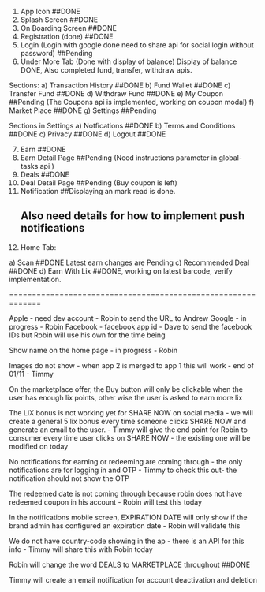 1. App Icon ##DONE
2. Splash Screen ##DONE
3. On Boarding Screen ##DONE
4. Registration (done) ##DONE
5. Login (Login with google done need to share api for social login without password) ##Pending
6. Under More Tab (Done with display of balance) Display of balance DONE, Also completed fund, transfer, withdraw apis.

Sections:
a) Transaction History ##DONE
b) Fund Wallet ##DONE
c) Transfer Fund ##DONE
d) Withdraw Fund ##DONE
e) My Coupon ##Pending (The Coupons api is implemented, working on coupon modal)
f) Market Place ##DONE
g) Settings ##Pending

Sections in Settings 
a) Notfications ##DONE
b) Terms and Conditions ##DONE
c) Privacy ##DONE
d) Logout ##DONE


7. Earn ##DONE 
8. Earn Detail Page ##Pending (Need instructions parameter in global-tasks api )
8. Deals ##DONE
9. Deal Detail Page ##Pending (Buy coupon is left)
11. Notification ##Displaying an mark read is done.
    ## Also need details for how to implement push notifications
12. Home Tab:

a) Scan
##DONE Latest earn changes are Pending
c) Recommended Deal
##DONE
d) Earn With Lix ##DONE, working on latest barcode, verify implementation.

=============================================================

Apple - need dev account - Robin to send the URL to Andrew
Google - in progress - Robin
Facebook - facebook app id - Dave to send the facebook IDs but Robin will use his own for the time being

Show name on the home page - in progress - Robin

Images do not show -   when app 2 is merged to app 1 this will work - end of 01/11 - Timmy

On the marketplace offer, the Buy button will only be clickable  when the user has enough lix points, other wise the user is asked to earn more lix

The LIX bonus is not working yet for SHARE NOW on social media - we will create a general 5 lix bonus every time someone clicks SHARE NOW and generate an email to the user. - Timmy will give the end point for Robin to consumer every time user clicks on SHARE NOW - the existing one will be modified on today

No notifications for earning or redeeming are coming through - the only notifications are for logging in and OTP - Timmy to check this out- the notification should not show the OTP

The redeemed date is not coming through because robin does not have redeemed coupon in his account - Robin will test this today

In the notifications mobile screen, EXPIRATION DATE will only show if the brand admin has configured an expiration date - Robin will validate this

We do not have country-code showing in the ap - there is an API for this info - Timmy will share this with Robin today

Robin will change the word DEALS to MARKETPLACE throughout ##DONE

Timmy will create an email notification for account deactivation and deletion